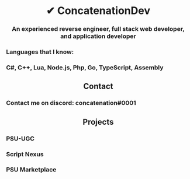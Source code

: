 <h1 align="center">✔ ConcatenationDev</h1>
<h3 align="center">An experienced reverse engineer, full stack web developer, and application developer</h3>
<h3 align="left"><b>Languages that I know:</b></h3>
<h3 alight="left">
C#, 
C++, 
Lua, 
Node.js, 
Php, 
Go, 
TypeScript, 
Assembly
</h3>
<h2 align="center">Contact</h2>
<h3 align="left">Contact me on discord: concatenation#0001</h3>
<h2 align="center">Projects</h2>
<h3 align="left">PSU-UGC</h3>
<h3 align="left">Script Nexus</h3>
<h3 align="left">PSU Marketplace</h3>

